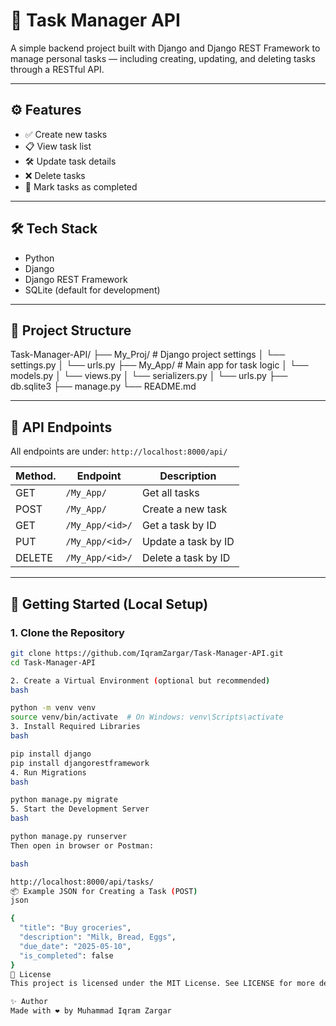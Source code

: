 # 📝 Task Manager API

A simple backend project built with Django and Django REST Framework to manage personal tasks — including creating, updating, and deleting tasks through a RESTful API.

---

## ⚙️ Features

- ✅ Create new tasks  
- 📋 View task list  
- 🛠️ Update task details  
- ❌ Delete tasks  
- 📌 Mark tasks as completed  

---

## 🛠️ Tech Stack

- Python  
- Django  
- Django REST Framework  
- SQLite (default for development)  

---

## 📁 Project Structure

Task-Manager-API/
├── My_Proj/ # Django project settings
│ └── settings.py
│ └── urls.py
├── My_App/ # Main app for task logic
│ └── models.py
│ └── views.py
│ └── serializers.py
│ └── urls.py
├── db.sqlite3
├── manage.py
└── README.md

---

## 🔌 API Endpoints

All endpoints are under: `http://localhost:8000/api/`

Method. | Endpoint         | Description            |
|--------|------------------|------------------------|
| GET    | `/My_App/`       | Get all tasks          |
| POST   | `/My_App/`       | Create a new task      |
| GET    | `/My_App/<id>/`  | Get a task by ID       |
| PUT    | `/My_App/<id>/`  | Update a task by ID    |
| DELETE | `/My_App/<id>/`  | Delete a task by ID    |
---

## 🚀 Getting Started (Local Setup)

### 1. Clone the Repository

```bash
git clone https://github.com/IqramZargar/Task-Manager-API.git
cd Task-Manager-API

2. Create a Virtual Environment (optional but recommended)
bash

python -m venv venv
source venv/bin/activate  # On Windows: venv\Scripts\activate
3. Install Required Libraries
bash

pip install django
pip install djangorestframework
4. Run Migrations
bash

python manage.py migrate
5. Start the Development Server
bash

python manage.py runserver
Then open in browser or Postman:

bash

http://localhost:8000/api/tasks/
📦 Example JSON for Creating a Task (POST)
json

{
  "title": "Buy groceries",
  "description": "Milk, Bread, Eggs",
  "due_date": "2025-05-10",
  "is_completed": false
}
📄 License
This project is licensed under the MIT License. See LICENSE for more details.

✨ Author
Made with ❤️ by Muhammad Iqram Zargar
